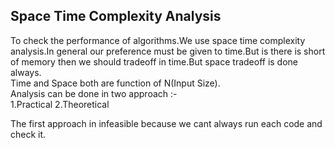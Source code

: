
## Space Time Complexity Analysis

To check the performance of algorithms.We use space time complexity analysis.In general our preference must be given to time.But is there is short of memory then we should tradeoff in time.But space tradeoff is done always.
<br>
Time and Space both are function of N(Input Size).
<br>
Analysis can be done in two approach :- <br>
1.Practical
2.Theoretical

The first approach in infeasible because we cant always run each code and check it.
